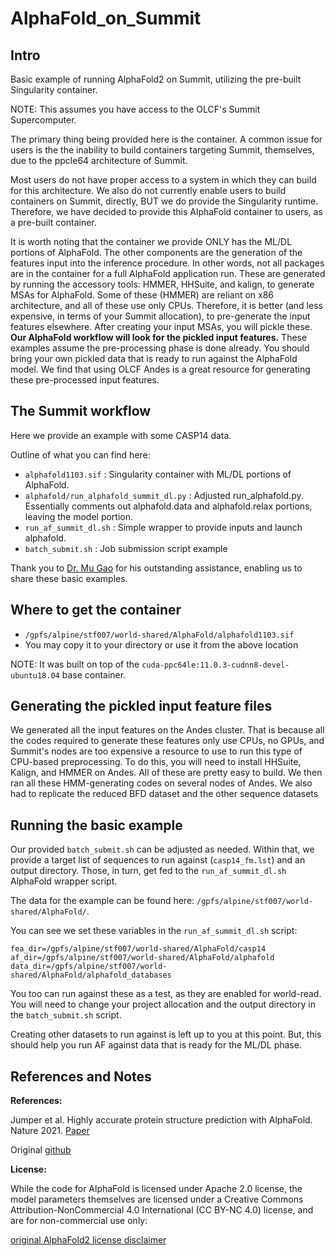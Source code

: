 # AlphaFold_on_Summit

## Intro

Basic example of running AlphaFold2 on Summit, utilizing the pre-built Singularity container.

NOTE: This assumes you have access to the OLCF's Summit Supercomputer.

The primary thing being provided here is the container. A common issue for users is the the inability to build containers targeting Summit, themselves, due to the ppcle64 architecture of Summit. 

Most users do not have proper access to a system in which they can build for this architecture. We also do not currently enable users to build containers on Summit, directly, BUT we do provide the Singularity runtime. Therefore, we have decided to provide this AlphaFold container to users, as a pre-built container.

It is worth noting that the container we provide ONLY has the ML/DL portions of AlphaFold. The other components are the generation of the features input into the inference procedure. In other words, not all packages are in the container for a full AlphaFold application run. These are generated by running the accessory tools: HMMER, HHSuite, and kalign, to generate MSAs for AlphaFold. Some of these (HMMER) are reliant on x86 architecture, and all of these use only CPUs. Therefore, it is better (and less expensive, in terms of your Summit allocation), to pre-generate the input features elsewhere. After creating your input MSAs, you will pickle these. **Our AlphaFold workflow will look for the pickled input features.** These examples assume the pre-processing phase is done already. You should bring your own pickled data that is ready to run against the AlphaFold model. We find that using OLCF Andes is a great resource for generating these pre-processed input features. 

## The Summit workflow

Here we provide an example with some CASP14 data.

Outline of what you can find here:

* `alphafold1103.sif` : Singularity container with ML/DL portions of AlphaFold.
* `alphafold/run_alphafold_summit_dl.py` : Adjusted run_alphafold.py. Essentially comments out alphafold.data and alphafold.relax portions, leaving the model portion.
* `run_af_summit_dl.sh` : Simple wrapper to provide inputs and launch alphafold.
* `batch_submit.sh` : Job submission script example

Thank you to [Dr. Mu Gao](https://sites.gatech.edu/cssb/mu-gao/) for his outstanding assistance, enabling us to share these basic examples. 

## Where to get the container

* `/gpfs/alpine/stf007/world-shared/AlphaFold/alphafold1103.sif` 
* You may copy it to your directory or use it from the above location

NOTE: It was built on top of the `cuda-ppc64le:11.0.3-cudnn8-devel-ubuntu18.04` base container.

## Generating the pickled input feature files

We generated all the input features on the Andes cluster. That is because all the codes required to generate these features only use CPUs, no GPUs, and Summit's nodes are too expensive a resource to use to run this type of CPU-based preprocessing. To do this, you will need to install HHSuite, Kalign, and HMMER on Andes. All of these are pretty easy to build. We then ran all these HMM-generating codes on several nodes of Andes. We also had to replicate the reduced BFD dataset and the other sequence datasets

## Running the basic example

Our provided `batch_submit.sh` can be adjusted as needed. Within that, we provide a target list of sequences to run against (`casp14_fm.lst`) and an output directory. Those, in turn, get fed to the `run_af_summit_dl.sh` AlphaFold wrapper script.

The data for the example can be found here: `/gpfs/alpine/stf007/world-shared/AlphaFold/`.

You can see we set these variables in the `run_af_summit_dl.sh` script:

```
fea_dir=/gpfs/alpine/stf007/world-shared/AlphaFold/casp14
af_dir=/gpfs/alpine/stf007/world-shared/AlphaFold/alphafold
data_dir=/gpfs/alpine/stf007/world-shared/AlphaFold/alphafold_databases
```

<!---`fea_dir` is the directory containing the pre-calculated features.  CHECK THIS --->

You too can run against these as a test, as they are enabled for world-read. You will need to change your project allocation and the output directory in the `batch_submit.sh` script. 

Creating other datasets to run against is left up to you at this point. But, this should help you run AF against data that is ready for the ML/DL phase.

## References and Notes

**References:**

Jumper et al. Highly accurate protein structure prediction with AlphaFold. Nature 2021. [Paper](https://www.nature.com/articles/s41586-021-03819-2)

Original [github](https://github.com/deepmind/alphafold)

**License:**

While the code for AlphaFold is licensed under Apache 2.0 license, the model parameters themselves are licensed under a Creative Commons Attribution-NonCommercial 4.0 International (CC BY-NC 4.0) license, and are for non-commercial use only:

[original AlphaFold2 license disclaimer](https://github.com/deepmind/alphafold#license-and-disclaimer)



